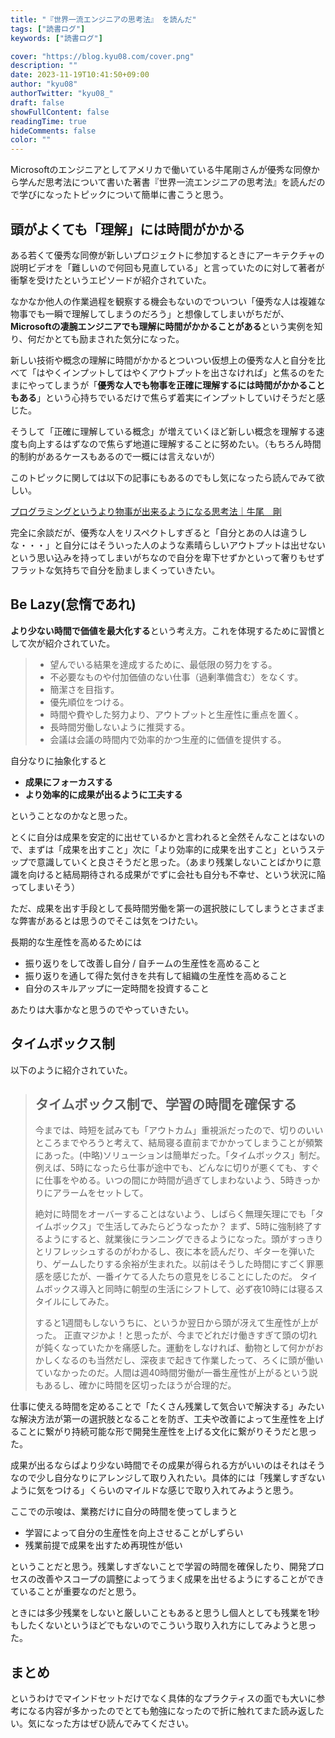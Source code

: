 ```yaml
---
title: "『世界一流エンジニアの思考法』 を読んだ"
tags: ["読書ログ"]
keywords: ["読書ログ"]

cover: "https://blog.kyu08.com/cover.png"
description: ""
date: 2023-11-19T10:41:50+09:00
author: "kyu08"
authorTwitter: "kyu08_"
draft: false
showFullContent: false
readingTime: true
hideComments: false
color: ""
---
```


Microsoftのエンジニアとしてアメリカで働いている牛尾剛さんが優秀な同僚から学んだ思考法について書いた著書『世界一流エンジニアの思考法』を読んだので学びになったトピックについて簡単に書こうと思う。

## 頭がよくても「理解」には時間がかかる
ある若くて優秀な同僚が新しいプロジェクトに参加するときにアーキテクチャの説明ビデオを「難しいので何回も見直している」と言っていたのに対して著者が衝撃を受けたというエピソードが紹介されていた。

なかなか他人の作業過程を観察する機会もないのでついつい「優秀な人は複雑な物事でも一瞬で理解してしまうのだろう」と想像してしまいがちだが、**Microsoftの凄腕エンジニアでも理解に時間がかかることがある**という実例を知り、何だかとても励まされた気分になった。

新しい技術や概念の理解に時間がかかるとついつい仮想上の優秀な人と自分を比べて「はやくインプットしてはやくアウトプットを出さなければ」と焦るのをたまにやってしまうが「**優秀な人でも物事を正確に理解するには時間がかかることもある**」という心持ちでいるだけで焦らず着実にインプットしていけそうだと感じた。

そうして「正確に理解している概念」が増えていくほど新しい概念を理解する速度も向上するはずなので焦らず地道に理解することに努めたい。（もちろん時間的制約があるケースもあるので一概には言えないが）

このトピックに関しては以下の記事にもあるのでもし気になったら読んでみて欲しい。

[プログラミングというより物事が出来るようになる思考法｜牛尾　剛](https://note.com/simplearchitect/n/n388201603a28)

完全に余談だが、優秀な人をリスペクトしすぎると「自分とあの人は違うしな・・・」と自分にはそういった人のような素晴らしいアウトプットは出せないという思い込みを持ってしまいがちなので自分を卑下せずかといって奢りもせずフラットな気持ちで自分を励ましまくっていきたい。

## Be Lazy(怠惰であれ)
**より少ない時間で価値を最大化する**という考え方。これを体現するために習慣として次が紹介されていた。

> - 望んでいる結果を達成するために、最低限の努力をする。
> - 不必要なものや付加価値のない仕事（過剰準備含む）をなくす。
> - 簡潔さを目指す。
> - 優先順位をつける。
> - 時間や費やした努力より、アウトプットと生産性に重点を置く。
> - 長時間労働しないように推奨する。 
> - 会議は会議の時間内で効率的かつ生産的に価値を提供する。

自分なりに抽象化すると

- **成果にフォーカスする**
- **より効率的に成果が出るように工夫する**

ということなのかなと思った。

とくに自分は成果を安定的に出せているかと言われると全然そんなことはないので、まずは「成果を出すこと」次に「より効率的に成果を出すこと」というステップで意識していくと良さそうだと思った。（あまり残業しないことばかりに意識を向けると結局期待される成果がでずに会社も自分も不幸せ、という状況に陥ってしまいそう）

ただ、成果を出す手段として長時間労働を第一の選択肢にしてしまうとさまざまな弊害があるとは思うのでそこは気をつけたい。

長期的な生産性を高めるためには
- 振り返りをして改善し自分 / 自チームの生産性を高めること
- 振り返りを通して得た気付きを共有して組織の生産性を高めること
- 自分のスキルアップに一定時間を投資すること

あたりは大事かなと思うのでやっていきたい。

## タイムボックス制
以下のように紹介されていた。

> ## タイムボックス制で、学習の時間を確保する
> 今までは、時短を試みても「アウトカム」重視派だったので、切りのいいところまでやろうと考えて、結局寝る直前までかかってしまうことが頻繁にあった。(中略)ソリューションは簡単だった。「タイムボックス」制だ。
> 例えば、5時になったら仕事が途中でも、どんなに切りが悪くても、すぐに仕事をやめる。いつの間にか時間が過ぎてしまわないよう、5時きっかりにアラームをセットして。
> 
> 絶対に時間をオーバーすることはないよう、しばらく無理矢理にでも「タイムボックス」で生活してみたらどうなったか？ まず、5時に強制終了するようにすると、就業後にランニングできるようになった。頭がすっきりとリフレッシュするのがわかるし、夜に本を読んだり、ギターを弾いたり、ゲームしたりする余裕が生まれた。以前はそうした時間にすごく罪悪感を感じたが、一番イケてる人たちの意見をじることにしたのだ。 タイムボックス導入と同時に朝型の生活にシフトして、必ず夜10時には寝るスタイルにしてみた。
> 
> すると1週間もしないうちに、というか翌日から頭が冴えて生産性が上がった。 正直マジかよ！と思ったが、今までどれだけ働きすぎて頭の切れが鈍くなっていたかを痛感した。運動をしなければ、動物として何かがおかしくなるのも当然だし、深夜まで起きて作業したって、ろくに頭が働いていなかったのだ。人間は週40時間労働が一番生産性が上がるという説もあるし、確かに時間を区切ったほうが合理的だ。

仕事に使える時間を定めることで「たくさん残業して気合いで解決する」みたいな解決方法が第一の選択肢となることを防ぎ、工夫や改善によって生産性を上げることに繋がり持続可能な形で開発生産性を上げる文化に繋がりそうだと思った。

成果が出るならばより少ない時間でその成果が得られる方がいいのはそれはそうなので少し自分なりにアレンジして取り入れたい。具体的には「残業しすぎないように気をつける」くらいのマイルドな感じで取り入れてみようと思う。

ここでの示唆は、業務だけに自分の時間を使ってしまうと
- 学習によって自分の生産性を向上させることがしずらい
- 残業前提で成果を出すため再現性が低い

ということだと思う。残業しすぎないことで学習の時間を確保したり、開発プロセスの改善やスコープの調整によってうまく成果を出せるようにすることができていることが重要なのだと思う。

ときには多少残業をしないと厳しいこともあると思うし個人としても残業を1秒もしたくないというほどでもないのでこういう取り入れ方にしてみようと思った。

## まとめ
というわけでマインドセットだけでなく具体的なプラクティスの面でも大いに参考になる内容が多かったのでとても勉強になったので折に触れてまた読み返したい。気になった方はぜひ読んでみてください。
